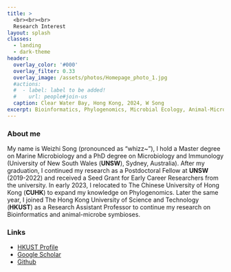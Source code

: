 ```yaml
---
title: >
  <br><br><br>
  Research Interest
layout: splash
classes:
  - landing
  - dark-theme
header:
  overlay_color: '#000'
  overlay_filter: 0.33
  overlay_image: /assets/photos/Homepage_photo_1.jpg
  #actions:
  #  - label: label to be added!
  #    url: people#join-us
  caption: Clear Water Bay, Hong Kong, 2024, W Song
excerpt: Bioinformatics, Phylogenomics, Microbial Ecology, Animal-Microbe Symbioses
---
```


### About me

My name is Weizhi Song (pronounced as “whizz~”), I hold a Master degree on Marine Microbiology and a PhD degree on Microbiology and Immunology (University of New South Wales (**UNSW**), Sydney, Australia). 
After my graduation, I continued my research as a Postdoctoral Fellow at **UNSW** (2019-2022) and received a Seed Grant for Early Career Researchers from the university.
In early 2023, I relocated to The Chinese University of Hong Kong (**CUHK**) to expand my knowledge on Phylogenomics. 
Later the same year, I joined The Hong Kong University of Science and Technology (**HKUST**) as a Research Assistant Professor to continue my research on Bioinformatics and animal-microbe symbioses.

### Links

+ [HKUST Profile](https://facultyprofiles.hkust.edu.hk/profiles.php?profile=weizhi-song-ocessongwz)
+ [Google Scholar](http://scholar.google.com/citations?user=4BMYEv8AAAAJ)
+ [Github](https://github.com/songweizhi)
